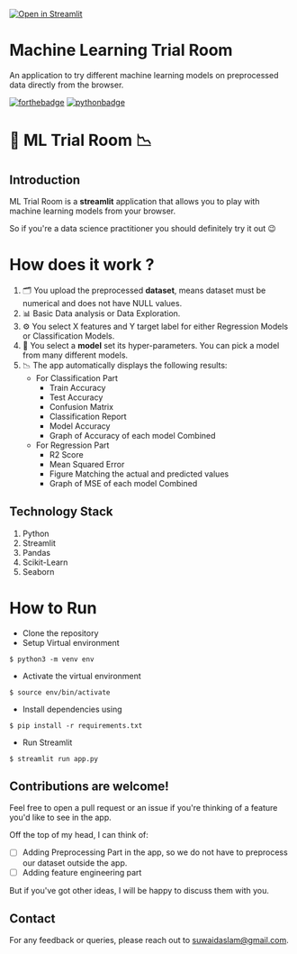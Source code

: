[![Open in Streamlit](https://static.streamlit.io/badges/streamlit_badge_black_white.svg)](https://share.streamlit.io/suwaidaslam/machine-learning-trial-room/main/app.py)
# Machine Learning Trial Room
An application to try different machine learning models on preprocessed data directly from the browser.

[![forthebadge](https://forthebadge.com/images/badges/built-with-love.svg)](https://forthebadge.com)
[![pythonbadge](https://forthebadge.com/images/badges/made-with-python.svg)](https://forthebadge.com)

# 📱 ML Trial Room 📉
## Introduction 
 ML Trial Room is a **streamlit** application that allows you to play with machine learning models from your browser.

So if you're a data science practitioner you should definitely try it out :wink:

# How does it work ?

1. 🗂️ You upload the preprocessed **dataset**, means dataset must be numerical and does not have NULL values.
2. 📊 Basic Data analysis or Data Exploration.
3. ⚙️ You select X features and Y target label for either Regression Models or Classification Models.
4. 🤖 You select a **model** set its hyper-parameters. You can pick a model from many different models.
5. 📉 The app automatically displays the following results:
   - For Classification Part
      - Train Accuracy
      - Test Accuracy
      - Confusion Matrix
      - Classification Report
      - Model Accuracy
      - Graph of Accuracy of each model Combined
   - For Regression Part
      - R2 Score
      - Mean Squared Error
      - Figure Matching the actual and predicted values
      - Graph of MSE of each model Combined

## Technology Stack 

1. Python 
2. Streamlit 
3. Pandas
4. Scikit-Learn
5. Seaborn

# How to Run 

- Clone the repository
- Setup Virtual environment
```
$ python3 -m venv env
```
- Activate the virtual environment
```
$ source env/bin/activate
```
- Install dependencies using
```
$ pip install -r requirements.txt
```
- Run Streamlit
```
$ streamlit run app.py
```
## Contributions are welcome!

Feel free to open a pull request or an issue if you're thinking of a feature you'd like to see in the app.

Off the top of my head, I can think of:

- [ ] Adding Preprocessing Part in the app, so we do not have to preprocess our dataset outside the app.
- [ ] Adding  feature engineering part

But if you've got other ideas, I will be happy to discuss them with you.

## Contact

For any feedback or queries, please reach out to [suwaidaslam@gmail.com](suwaidaslam@gmail.com).
